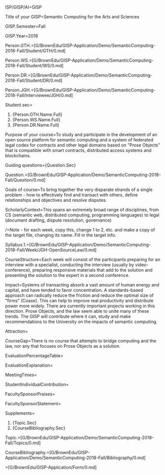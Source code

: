 ISP/GISP/AI=GISP

Title of your GISP=Semantic Computing for the Arts and Sciences

GISP.Semester=Fall

GISP.Year=2018

Person.GTH.=[G/BrownEdu/GISP-Application/Demo/SemanticComputing-2018-Fall/Student/GTH/0.md]

Person.WS.=[G/BrownEdu/GISP-Application/Demo/SemanticComputing-2018-Fall/Student/WS/0.md]

Person.DR.=[G/BrownEdu/GISP-Application/Demo/SemanticComputing-2018-Fall/Student/DR/0.md]

Person.JGH.=[G/BrownEdu/GISP-Application/Demo/SemanticComputing-2018-Fall/Interviewee/JGH/0.md]

Student.sec=<ol><li>{Person.GTH.Name.Full} <li>{Person.WS.Name.Full} <li>{Person.DR.Name.Full}</ol>

Purpose of your course=To study and participate in the development of an open source platform for semantic computing and a system of federated legal codes for contracts and other legal domains based on "Prose Objects" that is compatible with smart contracts, distributed access systems and blockchains.

Guiding questions={Question.Sec}

Question.=[G/BrownEdu/GISP-Application/Demo/SemanticComputing-2018-Fall/Question/0.md]

Goals of course=To bring together the very disparate strands of a single problem - how to effectively find and transact with others, define relationships and objectives and resolve disputes.

ScholarlyContext=This spans an extremely broad range of disciplines, from CS (semantic web, distributed computing, programming languages) to legal (document drafting, dispute resolution, governance)

/=Note - for each week, copy this, change 1 to 2, etc. and make a copy of the target file, changing its name.  Fill in the target info.

Syllabus.1.=[G/BrownEdu/GISP-Application/Demo/SemanticComputing-2018-Fall/Week/JGH-OpenSourceLaw/0.md]



CourseStructure=Each week will consist of the participants preparing for an interview with a specialist, conducting the interview (usually by video-conference), preparing responsive materials that add to the solution and presenting the solution to the expert in a second conference.

Impact=Systems of transacting absorb a vast amount of human energy and capital, and have tended to favor concentration.  A standards-based approach can radically reduce the friction and reduce the optimal size of "firms" (Coase).  This can help to improve real productivity and distribute power more widely.  There are currently important projects working in this direction.  Prose Objects, and the law seem able to unite many of these trends.  The GISP will contribute where it can, study and make recommendations to the University on the impacts of semantic computing.

Attraction=

CourseGap=There is no course that attempts to bridge computing and the law, nor any that focuses on Prose Objects as a solution.

EvaluationPercentageTable=

EvaluationExplanation=

MeetingTimes=

StudentIndividualContribution=

FacultySponsorPraises=

FacultySponsorStatement=

Supplements=<ol><li>{Topic.Sec}<li>{CourseBibliography.Sec}</ol>

Topic.=[G/BrownEdu/GISP-Application/Demo/SemanticComputing-2018-Fall/Topics/0.md]

CourseBibliography.=[G/BrownEdu/GISP-Application/Demo/SemanticComputing-2018-Fall/Bibliography/0.md]

=[G/BrownEdu/GISP-Application/Form/0.md]
